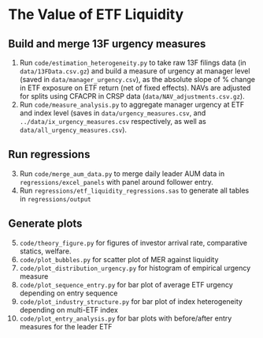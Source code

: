 # The Value of ETF Liquidity

## Build and merge 13F urgency measures

1. Run `code/estimation_heterogeneity.py` to take raw 13F filings data (in `data/13FData.csv.gz`) and build a measure of
   urgency at manager level (saved in `data/manager_urgency.csv`), as the absolute slope of % change in ETF exposure on 
   ETF return (net of fixed effects). NAVs are adjusted for splits using CFACPR in CRSP data (`data/NAV_adjustments.csv.gz`).
2. Run `code/measure_analysis.py` to aggregate manager urgency at ETF and index level (saves in `data/urgency_measures.csv`, 
   and `../data/ix_urgency_measures.csv` respectively, as well as `data/all_urgency_measures.csv`).

## Run regressions
3. Run `code/merge_aum_data.py` to merge daily leader AUM data in `regressions/excel_panels` with panel around follower entry.
4. Run `regressions/etf_liquidity_regressions.sas` to generate all tables in `regressions/output`


## Generate plots

5. `code/theory_figure.py` for figures of investor arrival rate, comparative statics, welfare.
6. `code/plot_bubbles.py` for scatter plot of MER against liquidity
7. `code/plot_distribution_urgency.py` for histogram of empirical urgency measure
8. `code/plot_sequence_entry.py` for bar plot of average ETF urgency depending on entry sequence
9. `code/plot_industry_structure.py` for bar plot of index heterogeneity depending on multi-ETF index
10. `code/plot_entry_analysis.py` for bar plots with before/after entry measures for the leader ETF 

